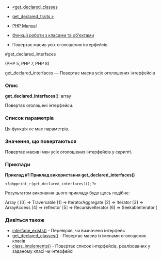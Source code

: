 - [«get_declared_classes](function.get-declared-classes.md)
- [get_declared_traits »](function.get-declared-traits.md)

- [PHP Manual](index.md)
- [Функції роботи з класами та об'єктами](ref.classobj.md)
- Повертає масив усіх оголошених інтерфейсів

#get_declared_interfaces

(PHP 5, PHP 7, PHP 8)

get_declared_interfaces — Повертає масив усіх оголошених інтерфейсів

### Опис

**get_declared_interfaces**(): array

Повертає оголошені інтерфейси.

### Список параметрів

Ця функція не має параметрів.

### Значення, що повертаються

Повертає масив імен усіх оголошених інтерфейсів у скрипті.

### Приклади

**Приклад #1 Приклад використання **get_declared_interfaces()****

` <?phpprint_r(get_declared_interfaces());?> `

Результатом виконання цього прикладу буде щось подібне:

Array
(
[0] => Traversable
[1] => IteratorAggregate
[2] => Iterator
[3] => ArrayAccess
[4] => reflector
[5] => RecursiveIterator
[6] => SeekableIterator
)

### Дивіться також

- [interface_exists()](function.interface-exists.md) - Перевіряє,
чи визначено інтерфейс
- [get_declared_classes()](function.get-declared-classes.md) -
Повертає масив із іменами оголошених класів
- [class_implements()](function.class-implements.md) - Повертає
список інтерфейсів, реалізованих у заданому класі чи інтерфейсі
